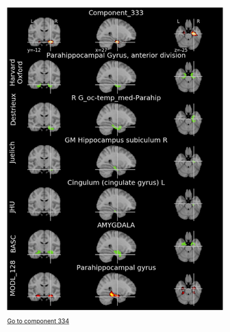 


![333](preliminary/333.jpg "Component 333")

[Go to component 334](https://parietal-inria.github.io/MODL_atlas/1024/334 "Component 334")